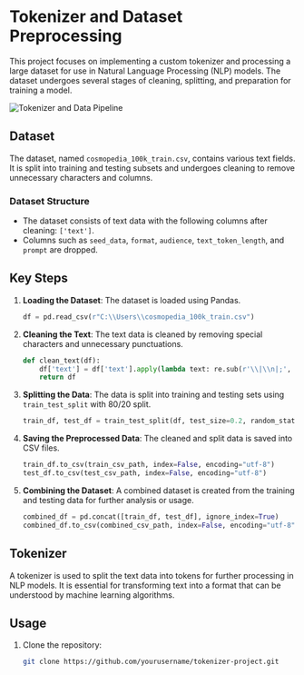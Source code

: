 # Tokenizer and Dataset Preprocessing

This project focuses on implementing a custom tokenizer and processing a large dataset for use in Natural Language Processing (NLP) models. The dataset undergoes several stages of cleaning, splitting, and preparation for training a model.

![Tokenizer and Data Pipeline](./path_to_your_image.jpg)

## Dataset

The dataset, named `cosmopedia_100k_train.csv`, contains various text fields. It is split into training and testing subsets and undergoes cleaning to remove unnecessary characters and columns.

### Dataset Structure
- The dataset consists of text data with the following columns after cleaning: `['text']`.
- Columns such as `seed_data`, `format`, `audience`, `text_token_length`, and `prompt` are dropped.

## Key Steps

1. **Loading the Dataset**: The dataset is loaded using Pandas.
    ```python
    df = pd.read_csv(r"C:\\Users\\cosmopedia_100k_train.csv")
    ```
   
2. **Cleaning the Text**: The text data is cleaned by removing special characters and unnecessary punctuations.
    ```python
    def clean_text(df):
        df['text'] = df['text'].apply(lambda text: re.sub(r'\\|\\n|;', ' ', text.replace('"', ' ').replace('\\n', ' ')).lower())
        return df
    ```

3. **Splitting the Data**: The data is split into training and testing sets using `train_test_split` with 80/20 split.
    ```python
    train_df, test_df = train_test_split(df, test_size=0.2, random_state=42)
    ```

4. **Saving the Preprocessed Data**: The cleaned and split data is saved into CSV files.
    ```python
    train_df.to_csv(train_csv_path, index=False, encoding="utf-8")
    test_df.to_csv(test_csv_path, index=False, encoding="utf-8")
    ```

5. **Combining the Dataset**: A combined dataset is created from the training and testing data for further analysis or usage.
    ```python
    combined_df = pd.concat([train_df, test_df], ignore_index=True)
    combined_df.to_csv(combined_csv_path, index=False, encoding="utf-8")
    ```

## Tokenizer

A tokenizer is used to split the text data into tokens for further processing in NLP models. It is essential for transforming text into a format that can be understood by machine learning algorithms.

## Usage

1. Clone the repository:
   ```bash
   git clone https://github.com/yourusername/tokenizer-project.git

